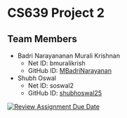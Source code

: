 # CS639 Project 2

## Team Members

- Badri Narayananan Murali Krishnan
    - Net ID: bmuralikrish
    - GitHub ID: [MBadriNarayanan](https://github.com/MBadriNarayanan)
- Shubh Oswal
    - Net ID: soswal2
    - GitHub ID: [shubhoswal25](https://github.com/shubhoswal25)

[![Review Assignment Due Date](https://classroom.github.com/assets/deadline-readme-button-22041afd0340ce965d47ae6ef1cefeee28c7c493a6346c4f15d667ab976d596c.svg)](https://classroom.github.com/a/wDvKEbCR)
